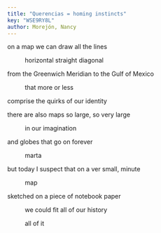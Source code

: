 ```yaml
---
title: "Querencias = homing instincts"
key: "WSE9RY8L"
author: Morejón, Nancy
---
```

<div data-schema-version="8"><p>on a map we can draw all the lines</p> <p style="padding-left: 40px" data-indent="1">horizontal straight diagonal</p> <p>from the Greenwich Meridian to the Gulf of Mexico</p> <p style="padding-left: 40px" data-indent="1">that more or less</p> <p>comprise the quirks of our identity</p> <p></p> <p>there are also maps so large, so very large</p> <p style="padding-left: 40px" data-indent="1">in our imagination</p> <p>and globes that go on forever</p> <p style="padding-left: 40px" data-indent="1">marta</p> <p></p> <p>but today I suspect that on a ver small, minute</p> <p style="padding-left: 40px" data-indent="1">map</p> <p>sketched on a piece of notebook paper</p> <p style="padding-left: 40px" data-indent="1">we could fit all of our history</p> <p style="padding-left: 40px" data-indent="1"></p> <p style="padding-left: 40px" data-indent="1">all of it</p> <p></p> </div>
